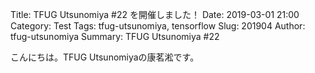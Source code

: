 Title: TFUG Utsunomiya  #22 を開催しました！
Date: 2019-03-01 21:00
Category: Test
Tags: tfug-utsunomiya, tensorflow
Slug: 201904
Author: tfug-utsunomiya
Summary: TFUG Utsunomiya  #22 

こんにちは。TFUG Utsunomiyaの康茗淞です。



